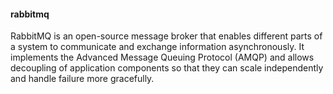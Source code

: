#### rabbitmq
RabbitMQ is an open-source message broker that enables different parts of a system to communicate and exchange information asynchronously. It implements the Advanced Message Queuing Protocol (AMQP) and allows decoupling of application components so that they can scale independently and handle failure more gracefully.
